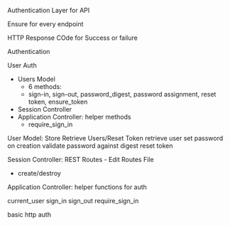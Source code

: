 Authentication Layer for API

Ensure for every endpoint 

HTTP Response COde for Success or failure 


Authentication


User Auth
- Users Model 
    - 6 methods:
    - sign-in, sign-out, password_digest, password assignment, reset token, ensure_token 
- Session Controller
- Application Controller: helper methods
    - require_sign_in



User Model: Store Retrieve Users/Reset Token
retrieve user 
set password on creation 
validate password against digest 
reset token 

Session Controller: REST Routes - Edit Routes File 
- create/destroy

Application Controller: helper functions for auth 

current_user 
sign_in 
sign_out 
require_sign_in

basic http auth 